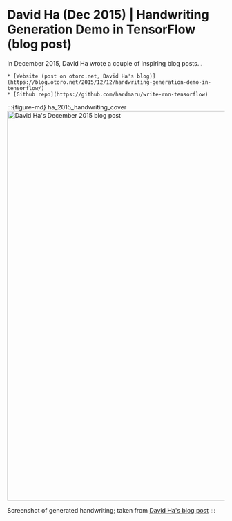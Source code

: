 # David Ha (Dec 2015) | Handwriting Generation Demo in TensorFlow (blog post)

In December 2015, David Ha wrote a couple of inspiring blog posts...


```{admonition} Available resources at a glance
* [Website (post on otoro.net, David Ha's blog)](https://blog.otoro.net/2015/12/12/handwriting-generation-demo-in-tensorflow/)
* [Github repo](https://github.com/hardmaru/write-rnn-tensorflow)
```


:::{figure-md} ha_2015_handwriting_cover
<img src="Ha_2015_handwriting.png" alt="David Ha's December 2015 blog post" width="900px">

Screenshot of generated handwriting; taken from [David Ha's blog post](https://blog.otoro.net/2015/12/12/handwriting-generation-demo-in-tensorflow/)
:::
